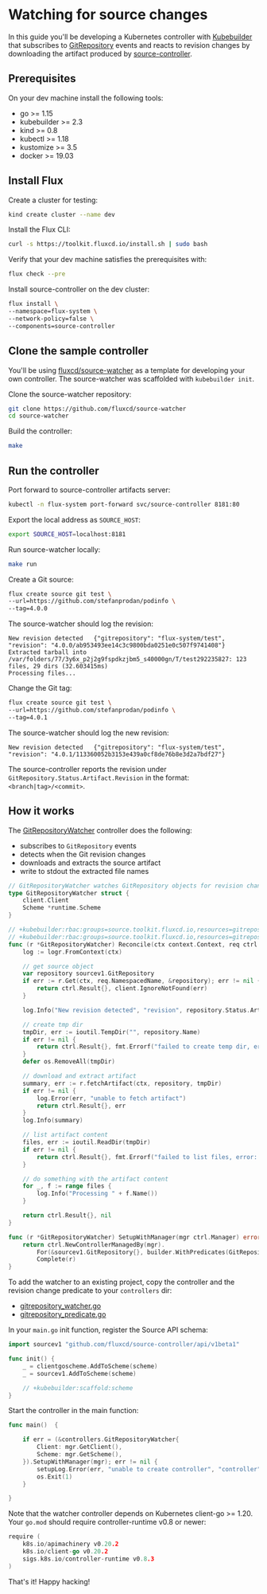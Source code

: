 # Watching for source changes

In this guide you'll be developing a Kubernetes controller with
[Kubebuilder](https://github.com/kubernetes-sigs/kubebuilder)
that subscribes to [GitRepository](../components/source/gitrepositories.md)
events and reacts to revision changes by downloading the artifact produced by
[source-controller](../components/source/controller.md).

## Prerequisites

On your dev machine install the following tools:

* go >= 1.15
* kubebuilder >= 2.3
* kind >= 0.8
* kubectl >= 1.18
* kustomize >= 3.5
* docker >= 19.03

## Install Flux

Create a cluster for testing:

```sh
kind create cluster --name dev
```

Install the Flux CLI:

```sh
curl -s https://toolkit.fluxcd.io/install.sh | sudo bash
```

Verify that your dev machine satisfies the prerequisites with:

```sh
flux check --pre
```

Install source-controller on the dev cluster:

```sh
flux install \
--namespace=flux-system \
--network-policy=false \
--components=source-controller
```

## Clone the sample controller

You'll be using [fluxcd/source-watcher](https://github.com/fluxcd/source-watcher) as
a template for developing your own controller. The source-watcher was scaffolded with `kubebuilder init`.

Clone the source-watcher repository:

```sh
git clone https://github.com/fluxcd/source-watcher
cd source-watcher
```

Build the controller:

```sh
make
```

## Run the controller

Port forward to source-controller artifacts server:

```sh
kubectl -n flux-system port-forward svc/source-controller 8181:80
```

Export the local address as `SOURCE_HOST`:

```sh
export SOURCE_HOST=localhost:8181
```

Run source-watcher locally:

```sh
make run
```

Create a Git source:

```sh
flux create source git test \
--url=https://github.com/stefanprodan/podinfo \
--tag=4.0.0
```

The source-watcher should log the revision:

```console
New revision detected   {"gitrepository": "flux-system/test", "revision": "4.0.0/ab953493ee14c3c9800bda0251e0c507f9741408"}
Extracted tarball into /var/folders/77/3y6x_p2j2g9fspdkzjbm5_s40000gn/T/test292235827: 123 files, 29 dirs (32.603415ms)
Processing files...
```

Change the Git tag:

```sh
flux create source git test \
--url=https://github.com/stefanprodan/podinfo \
--tag=4.0.1
```

The source-watcher should log the new revision:

```console
New revision detected   {"gitrepository": "flux-system/test", "revision": "4.0.1/113360052b3153e439a0cf8de76b8e3d2a7bdf27"}
```

The source-controller reports the revision under `GitRepository.Status.Artifact.Revision` in the format: `<branch|tag>/<commit>`.

## How it works

The [GitRepositoryWatcher](https://github.com/fluxcd/source-watcher/blob/main/controllers/gitrepository_watcher.go)
controller does the following:

* subscribes to `GitRepository` events
* detects when the Git revision changes
* downloads and extracts the source artifact
* write to stdout the extracted file names

```go
// GitRepositoryWatcher watches GitRepository objects for revision changes
type GitRepositoryWatcher struct {
	client.Client
	Scheme *runtime.Scheme
}

// +kubebuilder:rbac:groups=source.toolkit.fluxcd.io,resources=gitrepositories,verbs=get;list;watch
// +kubebuilder:rbac:groups=source.toolkit.fluxcd.io,resources=gitrepositories/status,verbs=get
func (r *GitRepositoryWatcher) Reconcile(ctx context.Context, req ctrl.Request) (ctrl.Result, error) {
	log := logr.FromContext(ctx)

	// get source object
	var repository sourcev1.GitRepository
	if err := r.Get(ctx, req.NamespacedName, &repository); err != nil {
		return ctrl.Result{}, client.IgnoreNotFound(err)
	}

	log.Info("New revision detected", "revision", repository.Status.Artifact.Revision)

	// create tmp dir
	tmpDir, err := ioutil.TempDir("", repository.Name)
	if err != nil {
		return ctrl.Result{}, fmt.Errorf("failed to create temp dir, error: %w", err)
	}
	defer os.RemoveAll(tmpDir)

	// download and extract artifact
	summary, err := r.fetchArtifact(ctx, repository, tmpDir)
	if err != nil {
		log.Error(err, "unable to fetch artifact")
		return ctrl.Result{}, err
	}
	log.Info(summary)

	// list artifact content
	files, err := ioutil.ReadDir(tmpDir)
	if err != nil {
		return ctrl.Result{}, fmt.Errorf("failed to list files, error: %w", err)
	}

	// do something with the artifact content
	for _, f := range files {
		log.Info("Processing " + f.Name())
	}

	return ctrl.Result{}, nil
}

func (r *GitRepositoryWatcher) SetupWithManager(mgr ctrl.Manager) error {
	return ctrl.NewControllerManagedBy(mgr).
		For(&sourcev1.GitRepository{}, builder.WithPredicates(GitRepositoryRevisionChangePredicate{})).
		Complete(r)
}
```

To add the watcher to an existing project, copy the controller and the revision change predicate to your `controllers` dir:

* [gitrepository_watcher.go](https://github.com/fluxcd/source-watcher/blob/main/controllers/gitrepository_watcher.go)
* [gitrepository_predicate.go](https://github.com/fluxcd/source-watcher/blob/main/controllers/gitrepository_predicate.go)

In your `main.go` init function, register the Source API schema:

```go
import sourcev1 "github.com/fluxcd/source-controller/api/v1beta1"

func init() {
	_ = clientgoscheme.AddToScheme(scheme)
	_ = sourcev1.AddToScheme(scheme)

	// +kubebuilder:scaffold:scheme
}
```

Start the controller in the main function:

```go
func main()  {

	if err = (&controllers.GitRepositoryWatcher{
		Client: mgr.GetClient(),
		Scheme: mgr.GetScheme(),
	}).SetupWithManager(mgr); err != nil {
		setupLog.Error(err, "unable to create controller", "controller", "GitRepositoryWatcher")
		os.Exit(1)
	}

}
```

Note that the watcher controller depends on Kubernetes client-go >= 1.20.
Your `go.mod` should require controller-runtime v0.8 or newer:

```go
require (
    k8s.io/apimachinery v0.20.2
    k8s.io/client-go v0.20.2
    sigs.k8s.io/controller-runtime v0.8.3
)
```

That's it! Happy hacking!
